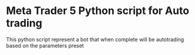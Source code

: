 # Meta Trader 5 Python script for Auto trading

This python script represent a bot that when complete will be autotrading based
on the parameters preset